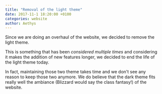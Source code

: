 ```yaml
---
title: "Removal of the light theme"
date: 2017-11-1 18:20:00 +0100
categories: website
author: Aethys
---
```


Since we are doing an overhaul of the website, we decided to remove the light theme.
<!--more-->
This is something that has been *considered multiple times* and considering it makes the addition of new features longer, we decided to end the life of the light theme today.

In fact, maintaining those two theme takes time and we don't see any reason to keep those two anymore. We do believe that the dark theme fits really well the ambiance (Blizzard would say the class fantasy!) of the website.
